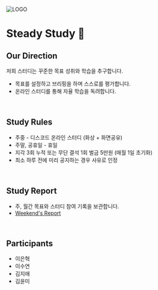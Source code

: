 
![LOGO](./etc/logo.png)
# Steady Study :blue_book:


## Our Direction
저희 스터디는 꾸준한 목표 성취와 학습을 추구합니다. 
- 목표를 설정하고 브리핑을 하며 스스로를 평가합니다.
- 온라인 스터디를 통해 자율 학습을 독려합니다.

</br>

## Study Rules
- 주중 - 디스코드 온라인 스터디 (화상 + 화면공유) 
- 주말, 공휴일 - 휴일
- 지각 3회 누적 또는 무단 결석 1회 벌금 5만원 (매월 1일 초기화)
- 최소 하루 전에 미리 공지하는 경우 사유로 인정

</br>


## Study Report
- 주, 월간 목표와 스터디 참여 기록을 보관합니다.
- [Weekend's Report](./Weekend's%20Report.md)

</br>

## Participants
- 이은혁
- 이수연
- 김지애
- 김윤미

